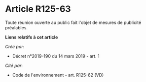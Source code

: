 # Article R125-63

Toute réunion ouverte au public fait l'objet de mesures de publicité préalables.

**Liens relatifs à cet article**

_Créé par_:

  - Décret n°2019-190 du 14 mars 2019 - art. 1

_Cité par_:

  - Code de l'environnement - art. R125-62 (VD)
